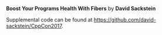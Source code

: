 **Boost Your Programs Health With Fibers** by **David Sackstein**

Supplemental code can be found at https://github.com/david-sackstein/CppCon2017.
